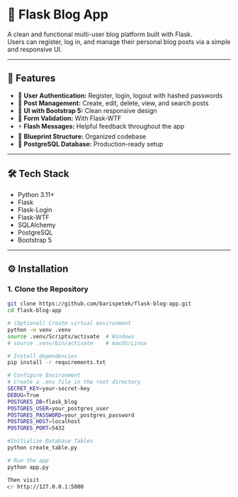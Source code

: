 # 📝 Flask Blog App

A clean and functional multi-user blog platform built with Flask.  
Users can register, log in, and manage their personal blog posts via a simple and responsive UI.

---

## 🚀 Features

- 🔐 **User Authentication:** Register, login, logout with hashed passwords
- 📝 **Post Management:** Create, edit, delete, view, and search posts
- 🎨 **UI with Bootstrap 5:** Clean responsive design
- 🧠 **Form Validation:** With Flask-WTF
- ⚡ **Flash Messages:** Helpful feedback throughout the app
- 🧱 **Blueprint Structure:** Organized codebase
- 💾 **PostgreSQL Database:** Production-ready setup

---

## 🛠️ Tech Stack

- Python 3.11+
- Flask
- Flask-Login
- Flask-WTF
- SQLAlchemy
- PostgreSQL
- Bootstrap 5

---

## ⚙️ Installation

### 1. Clone the Repository

```bash
git clone https://github.com/barispetek/flask-blog-app.git
cd flask-blog-app

# (Optional) Create virtual environment
python -m venv .venv
source .venv/Scripts/activate  # Windows
# source .venv/bin/activate    # macOS/Linux

# Install dependencies
pip install -r requirements.txt

# Configure Environment
# Create a .env file in the root directory
SECRET_KEY=your-secret-key
DEBUG=True
POSTGRES_DB=flask_blog
POSTGRES_USER=your_postgres_user
POSTGRES_PASSWORD=your_postgres_password
POSTGRES_HOST=localhost
POSTGRES_PORT=5432

#Initialize Database Tables
python create_table.py

# Run the app
python app.py

Then visit
👉 http://127.0.0.1:5000

